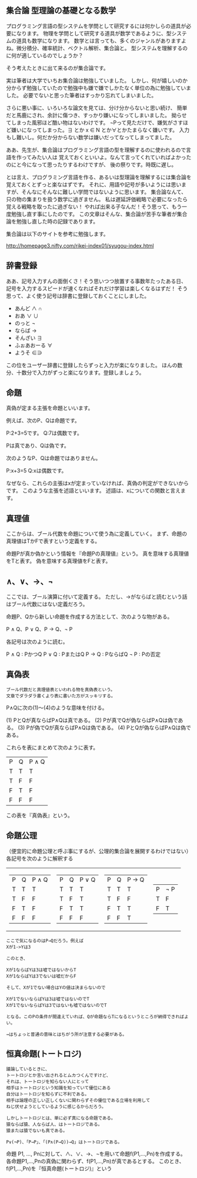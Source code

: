 ## 集合論 型理論の基礎となる数学

プログラミング言語の型システムを学問として研究するには何かしらの道具が必要になります。
物理を学問として研究する道具が数学であるように、型システムの道具も数学になります。
数学とは言っても、多くのジャンルがありますよね。微分積分、確率統計、ベクトル解析、集合論と。
型システムを理解するのに何が適しているのでしょうか？

そう考えたときに出て来るのが集合論です。

実は筆者は大学でいちお集合論は勉強していました。
しかし、何が嬉しいのか分からず勉強していたので勉強中も嫌で嫌でしかたなく単位の為に勉強していました。
必要でないと思った筆者はすっかり忘れてしまいました。

さらに悪い事に、いろいろな論文を見ては、分け分からないと思い続け、
簡単だと馬鹿にされ、余計に傷つき、すっかり嫌いになってしまいました。
拗らせてしまった風邪ほど酷い物はないわけです。
¬Pって見ただけで、嫌気がさすほど嫌いになってしまった。∃ とか x ∈ N とか∀とかたまらなく嫌いです。
入力もし難いし。何だか分からない数学は嫌いだってなってしまってました。

ああ、先生が、集合論はプログラミング言語の型を理解するのに使われるので言語を作ってみたい人は
覚えておくといいよ。なんて言ってくれていればよかったのにと今になって思ったりするわけですが、
後の祭りです。時既に遅し。

とは言え、プログラミング言語を作る、あるいは型理論を理解するには集合論を覚えておくとずっと楽なはずです。
それに、用語や記号が多いようには思いますが、そんなにそんなに難しい学問ではないように思います。
集合論なんて、只の物の集まりを扱う数学に過ぎません。
私は遅延評価戦略で必要になったら覚える戦略を取ったに過ぎない！
やれば出来る子なんだ！そう思って、もう一度勉強し直す事にしたのです。
この文章はそんな、集合論が苦手な筆者が集合論を勉強し直した時の記録であります。

集合論は以下のサイトを参考に勉強します。

http://homepage3.nifty.com/rikei-index01/syugou-index.html

## 辞書登録

ああ、記号入力すんの面倒くさ！そう思いつつ放置する事数年たったある日、
記号を入力するスピードが速くなればそれだけ学習は楽しくなるはずだ！
そう思って、よく使う記号は辞書に登録しておくことにしました。

- あんど ∧ ∩
- おあ ∨ ∪
- のっと ¬
- ならば →
- そんざい ∃
- ふぉあおーる ∀
- ようそ ∈∋

この位をユーザー辞書に登録したらずっと入力が楽になりました。
ほんの数分、十数分で入力がずっと楽になります。登録しましょう。



## 命題

真偽が定まる主張を命題といいます。

例えば、次のP、Qは命題です。

P:2+3=5です。
Q:7は偶数です。

Pは真であり、Qは偽です。

次のようなP、Qは命題ではありません。

P:x+3=5
Q:xは偶数です。

なぜなら、これらの主張はxが定まっていなければ、真偽の判定ができないからです。
このような主張を述語といいます。
述語は、xについての関数と言えます。

## 真理値

ここからは、ブール代数を命題について使う為に定義していく。
まず、命題の真理値はTかFで表すという定義をする。

命題Pが真か偽かという情報を『命題Pの真理値』という。
真を意味する真理値をTと表す。
偽を意味する真理値をFと表す。

## ∧、∨、→、¬

ここでは、ブール演算に付いて定義する。
ただし、→がならばと読むという話はブール代数にはない定義だろう。

命題P、Qから新しい命題を作成する方法として、次のような物がある。

P ∧ Q、P ∨ Q、P → Q、¬ P

各記号は次のように読む。

P ∧ Q : PかつQ
P ∨ Q : PまたはQ
P → Q : PならばQ
¬ P : Pの否定

## 真偽表

	ブール代数だと真理値表といわれる物を真偽表という。
	文章でダラダラ書くより表に書いた方がスッキリする。

P∧Qに次の(1)〜(4)のような意味を付ける。

(1) PとQが真ならばP∧Qは真である。
(2) Pが真でQが偽ならばP∧Qは偽である。
(3) Pが偽でQが真ならばP∧Qは偽である。
(4) PとQが偽ならばP∧Qは偽である。

これらを表にまとめて次のように表す。

<table>
  <tr>
    <td>P</td>
    <td>Q</td>
    <td>P ∧ Q</td>
  </tr>
  <tr>
    <td>T</td>
    <td>T</td>
    <td>T</td>
  </tr>
  <tr>
    <td>T</td>
    <td>F</td>
    <td>F</td>
  </tr>
  <tr>
    <td>F</td>
    <td>T</td>
    <td>F</td>
  </tr>
  <tr>
    <td>F</td>
    <td>F</td>
    <td>F</td>
  </tr>
</table>

この表を『真偽表』という。

## 命題公理

（便宜的に命題公理と呼ぶ事にするが、公理的集合論を展開するわけではない）
各記号を次のように解釈する

<table><tr><td>

<table>
  <tr>
    <td>P</td>
    <td>Q</td>
    <td>P ∧ Q</td>
  </tr>
  <tr>
    <td>T</td>
    <td>T</td>
    <td>T</td>
  </tr>
  <tr>
    <td>T</td>
    <td>F</td>
    <td>F</td>
  </tr>
  <tr>
    <td>F</td>
    <td>T</td>
    <td>F</td>
  </tr>
  <tr>
    <td>F</td>
    <td>F</td>
    <td>F</td>
  </tr>
</table>

</td><td>

<table>
  <tr>
    <td>P</td>
    <td>Q</td>
    <td>P ∨ Q</td>
  </tr>
  <tr>
    <td>T</td>
    <td>T</td>
    <td>T</td>
  </tr>
  <tr>
    <td>T</td>
    <td>F</td>
    <td>T</td>
  </tr>
  <tr>
    <td>F</td>
    <td>T</td>
    <td>T</td>
  </tr>
  <tr>
    <td>F</td>
    <td>F</td>
    <td>F</td>
  </tr>
</table>

</td><td>

<table>
  <tr>
    <td>P</td>
    <td>Q</td>
    <td>P → Q</td>
  </tr>
  <tr>
    <td>T</td>
    <td>T</td>
    <td>T</td>
  </tr>
  <tr>
    <td>T</td>
    <td>F</td>
    <td>F</td>
  </tr>
  <tr>
    <td>F</td>
    <td>T</td>
    <td>T</td>
  </tr>
  <tr>
    <td>F</td>
    <td>F</td>
    <td>T</td>
  </tr>
</table>

</td><td>

<table>
  <tr>
    <td>P</td>
    <td>¬ P</td>
  </tr>
  <tr>
    <td>T</td>
    <td>F</td>
  </tr>
  <tr>
    <td>F</td>
    <td>T</td>
  </tr>
</table>

</td></tr></table>

	ここで気になるのはP→Qだろう。例えば
	Xが1->Yは3

	このとき、

	Xが1ならばYは3は嘘ではないからT
	Xが1ならばYは3でないは嘘だからF

	そして、Xが1でない場合はYの値は決まらないので

	Xが1でないならばYは3は嘘ではないのでT
	Xが1でないならばYは3ではないも嘘ではないのでT

	となる。このPの条件が間違えていれば、Qが命題ならTになるというところが納得できればよい。

	→はちょっと普通の意味とはちがう所が注意する必要がある。

## 恒真命題(トートロジ)

	議論しているときに、
	トートロジとか言い出されるとムカつくんですけど、
	それは、トートロジを知らない人にとって
	相手はトートロジという知識を知っていて優位にある
	自分はトートロジを知らずに不利である。
	相手は論理の正しい正しくないに関わらずその優位である立場を利用して
	ねじ伏せようとしているように感じるからだろう。

	しかしトートロジとは、単に必ず真になる命題である。
	猿ならば猿、人ならば人、はトートロジである。
	猿または猿でないも真である。

	P∨(¬P)、「P→P」、「(P∧(P→Q))→Q」はトートロジである。

命題 P1, ..., Pnに対して、∧、∨、→、¬を用いて命題f(P1,...,Pn)を作成する。
各命題P1,...,Pnの真偽に関わらず、f(P1,...,Pn)が真であるとする。
このとき、f(P1,...,Pn)を『恒真命題(トートロジ)』という
